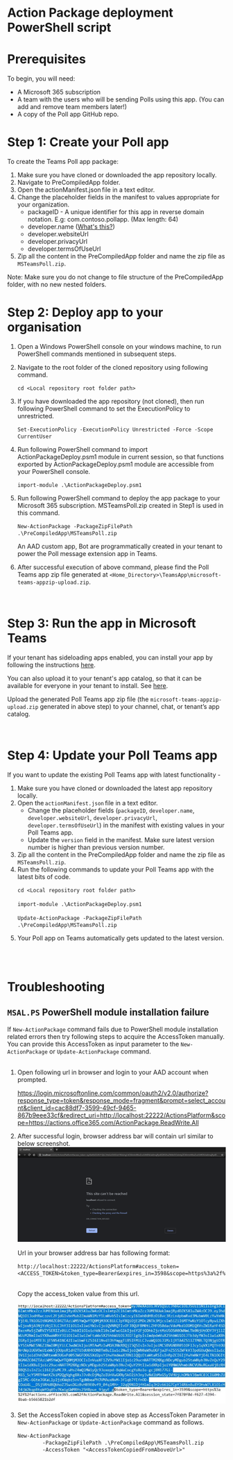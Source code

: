 # Action Package deployment PowerShell script

# Prerequisites

To begin, you will need:
* A Microsoft 365 subscription
* A team with the users who will be sending Polls using this app. (You can add and remove team members later!)
* A copy of the Poll app GitHub repo.

# Step 1: Create your Poll app

To create the Teams Poll app package:
1. Make sure you have cloned or downloaded the app repository locally.
1. Navigate to PreCompiledApp folder.
1. Open the actionManifest.json file in a text editor.
1. Change the placeholder fields in the manifest to values appropriate for your organization.
    * packageID - A unique identifier for this app in reverse domain notation. E.g: com.contoso.pollapp. (Max length: 64)
    * developer.[]()name ([What's this?](https://docs.microsoft.com/en-us/microsoftteams/platform/resources/schema/manifest-schema#developer))
    * developer.websiteUrl
    * developer.privacyUrl
    * developer.termsOfUseUrl
1. Zip all the content in the PreCompiledApp folder and name the zip file as `MSTeamsPoll.zip`.


Note: Make sure you do not change to file structure of the PreCompiledApp folder, with no new nested folders.
<br/>

# Step 2: Deploy app to your organisation

1. Open a Windows PowerShell console on your windows machine, to run PowerShell commands mentioned in subsequent steps.
1. Navigate to the root folder of the cloned repository using following command.
    ```PS
    cd <Local repository root folder path>
    ```

1. If you have downloaded the app repository (not cloned), then run following PowerShell command to set the ExecutionPolicy to unrestricted.
    ```PS
    Set-ExecutionPolicy -ExecutionPolicy Unrestricted -Force -Scope CurrentUser
    ```

1. Run following PowerShell command to import ActionPackageDeploy.psm1 module in current session, so that functions exported by ActionPackageDeploy.psm1 module are accessible from your PowerShell console.
    ```PS
    import-module .\ActionPackageDeploy.psm1
    ```

1. Run following PowerShell command to deploy the app package to your Microsoft 365 subscription. MSTeamsPoll.zip created in Step1 is used in this command.
    ```PS
    New-ActionPackage -PackageZipFilePath .\PreCompiledApp\MSTeamsPoll.zip
    ```

    An AAD custom app, Bot are programmatically created in your tenant to power the Poll message extension app in Teams.

1. After successful execution of above command, please find the Poll Teams app zip file generated at `<Home_Directory>\TeamsApp\microsoft-teams-appzip-upload.zip`.

<br/>

# Step 3: Run the app in Microsoft Teams

If your tenant has sideloading apps enabled, you can install your app by following the instructions [here](https://docs.microsoft.com/en-us/microsoftteams/platform/concepts/apps/apps-upload#load-your-package-into-teams).

You can also upload it to your tenant's app catalog, so that it can be available for everyone in your tenant to install. See [here](https://docs.microsoft.com/en-us/microsoftteams/tenant-apps-catalog-teams).

Upload the generated Poll Teams app zip file (the `microsoft-teams-appzip-upload.zip` generated in above step) to your channel, chat, or tenant’s app catalog.

<br/>

# Step 4: Update your Poll Teams app

If you want to update the existing Poll Teams app with latest functionality -
1. Make sure you have cloned or downloaded the latest app repository locally.
1. Open the `actionManifest.json` file in a text editor.
    * Change the placeholder fields (`packageID`, `developer.name`, `developer.websiteUrl`, `developer.privacyUrl`, `developer.termsOfUseUrl`) in the manifest with existing values in your Poll Teams app.
    * Update the `version` field in the manifest. Make sure latest version number is higher than previous version number.
1. Zip all the content in the PreCompiledApp folder and name the zip file as `MSTeamsPoll.zip`.
1. Run the following commands to update your Poll Teams app with the latest bits of code.
    ```PS
    cd <Local repository root folder path>

    import-module .\ActionPackageDeploy.psm1

    Update-ActionPackage -PackageZipFilePath .\PreCompiledApp\MSTeamsPoll.zip
    ```
1. Your Poll app on Teams automatically gets updated to the latest version.

<br/><br/>

# Troubleshooting

## `MSAL.PS` PowerShell module installation failure

If `New-ActionPackage` command fails due to PowerShell module installation related errors then try following steps to acquire the AccessToken manually. You can provide this AccessToken as input parameter to the `New-ActionPackage` or `Update-ActionPackage` command.<br/><br/>

1. Open following url in browser and login to your AAD account when prompted.<br/>

    https://login.microsoftonline.com/common/oauth2/v2.0/authorize?response_type=token&response_mode=fragment&prompt=select_account&client_id=cac88df7-3599-49cf-9465-867b9eee33cf&redirect_uri=http://localhost:22222/ActionsPlatform&scope=https://actions.office365.com/ActionPackage.ReadWrite.All <br/>

1. After successful login, browser address bar will contain url similar to below screenshot.<br/>![](DocResources/TokenAcquisition.png)

    Url in your browser address bar has following format:
    ```
    http://localhost:22222/ActionsPlatform#access_token=<ACCESS_TOKEN>&token_type=Bearer&expires_in=3598&scope=https%3a%2f%2factions.office365.com%2fActionPackage.ReadWrite.All&session_state=...
    ```

    <br/>Copy the access_token value from this url.<br/><br/>![](DocResources/TokenCopy.JPG)

1.  Set the AccessToken copied in above step as AccessToken Parameter in
`New-ActionPackage` or `Update-ActionPackage` command as follows.

    ```PS
    New-ActionPackage
            -PackageZipFilePath .\PreCompiledApp\MSTeamsPoll.zip
            -AccessToken "<AccessTokenCopiedFromAboveUrl>"
    ```